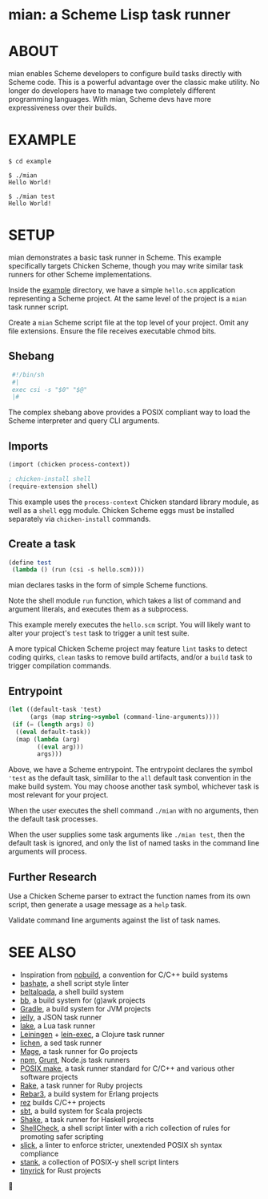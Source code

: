# mian: a Scheme Lisp task runner

# ABOUT

mian enables Scheme developers to configure build tasks directly with Scheme code. This is a powerful advantage over the classic make utility. No longer do developers have to manage two completely different programming languages. With mian, Scheme devs have more expressiveness over their builds.

# EXAMPLE

```console
$ cd example

$ ./mian
Hello World!

$ ./mian test
Hello World!
```

# SETUP

mian demonstrates a basic task runner in Scheme. This example specifically targets Chicken Scheme, though you may write similar task runners for other Scheme implementations.

Inside the [example](example) directory, we have a simple `hello.scm` application representing a Scheme project. At the same level of the project is a `mian` task runner script.

Create a `mian` Scheme script file at the top level of your project. Omit any file extensions. Ensure the file receives executable chmod bits.

## Shebang

```scheme
 #!/bin/sh
 #|
 exec csi -s "$0" "$@"
 |#
```

The complex shebang above provides a POSIX compliant way to load the Scheme interpreter and query CLI arguments.

## Imports

```scheme
(import (chicken process-context))

; chicken-install shell
(require-extension shell)
```

This example uses the `process-context` Chicken standard library module, as well as a `shell` egg module. Chicken Scheme eggs must be installed separately via `chicken-install` commands.

## Create a task

```scheme
(define test
 (lambda () (run (csi -s hello.scm))))
```

mian declares tasks in the form of simple Scheme functions.

Note the shell module `run` function, which takes a list of command and argument literals, and executes them as a subprocess.

This example merely executes the `hello.scm` script. You will likely want to alter your project's `test` task to trigger a unit test suite.

A more typical Chicken Scheme project may feature `lint` tasks to detect coding quirks, `clean` tasks to remove build artifacts, and/or a `build` task to trigger compilation commands.

## Entrypoint

```scheme
(let ((default-task 'test)
      (args (map string->symbol (command-line-arguments))))
 (if (= (length args) 0)
  ((eval default-task))
  (map (lambda (arg)
        ((eval arg)))
        args)))
```

Above, we have a Scheme entrypoint. The entrypoint declares the symbol `'test` as the default task, simililar to the `all` default task convention in the make build system. You may choose another task symbol, whichever task is most relevant for your project.

When the user executes the shell command `./mian` with no arguments, then the default task processes.

When the user supplies some task arguments like `./mian test`, then the default task is ignored, and only the list of named tasks in the command line arguments will process.

## Further Research

Use a Chicken Scheme parser to extract the function names from its own script, then generate a usage message as a `help` task.

Validate command line arguments against the list of task names.

# SEE ALSO

* Inspiration from [nobuild](https://github.com/tsoding/nobuild), a convention for C/C++ build systems
* [bashate](https://github.com/openstack/bashate), a shell script style linter
* [beltaloada](https://github.com/mcandre/beltaloada), a shell build system
* [bb](https://github.com/mcandre/bb), a build system for (g)awk projects
* [Gradle](https://gradle.org/), a build system for JVM projects
* [jelly](https://github.com/mcandre/jelly), a JSON task runner
* [lake](https://luarocks.org/modules/steved/lake), a Lua task runner
* [Leiningen](https://leiningen.org/) + [lein-exec](https://github.com/kumarshantanu/lein-exec), a Clojure task runner
* [lichen](https://github.com/mcandre/lichen), a sed task runner
* [Mage](https://magefile.org/), a task runner for Go projects
* [npm](https://www.npmjs.com/), [Grunt](https://gruntjs.com/), Node.js task runners
* [POSIX make](https://pubs.opengroup.org/onlinepubs/009695299/utilities/make.html), a task runner standard for C/C++ and various other software projects
* [Rake](https://ruby.github.io/rake/), a task runner for Ruby projects
* [Rebar3](https://www.rebar3.org/), a build system for Erlang projects
* [rez](https://github.com/mcandre/rez) builds C/C++ projects
* [sbt](https://www.scala-sbt.org/index.html), a build system for Scala projects
* [Shake](https://shakebuild.com/), a task runner for Haskell projects
* [ShellCheck](https://www.shellcheck.net/), a shell script linter with a rich collection of rules for promoting safer scripting
* [slick](https://github.com/mcandre/slick), a linter to enforce stricter, unextended POSIX sh syntax compliance
* [stank](https://github.com/mcandre/stank), a collection of POSIX-y shell script linters
* [tinyrick](https://github.com/mcandre/tinyrick) for Rust projects

🍜
